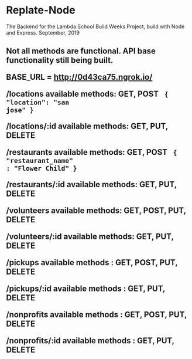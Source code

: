 # Replate-Node
The Backend for the Lambda School Build Weeks Project, build with Node and Express.  September, 2019

<h2>Not all methods are functional.  API base functionality still being built.  

BASE_URL = http://0d43ca75.ngrok.io/

/locations
available methods: GET, POST
<code>
{
	"location": "san jose"
}
</code>

/locations/:id
available methods: GET, PUT, DELETE

/restaurants
available methods: GET, POST
<code>
{
"restaurant_name" : "Flower Child"
}
</code>

/restaurants/:id
available methods: GET, PUT, DELETE

/volunteers
available methods: GET, POST, PUT, DELETE

/volunteers/:id
available methods: GET, PUT, DELETE

/pickups
available methods : GET, POST, PUT, DELETE

/pickups/:id
available methods : GET, PUT, DELETE

/nonprofits
available methods : GET, POST, PUT, DELETE

/nonprofits/:id
available methods : GET, PUT, DELETE


